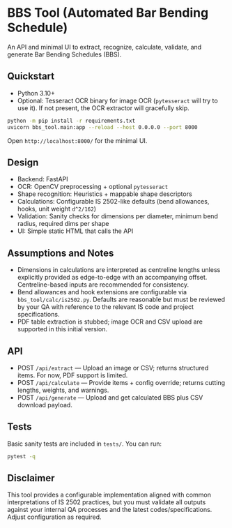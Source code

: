 # BBS Tool (Automated Bar Bending Schedule)

An API and minimal UI to extract, recognize, calculate, validate, and generate Bar Bending Schedules (BBS).

## Quickstart

- Python 3.10+
- Optional: Tesseract OCR binary for image OCR (`pytesseract` will try to use it). If not present, the OCR extractor will gracefully skip.

```bash
python -m pip install -r requirements.txt
uvicorn bbs_tool.main:app --reload --host 0.0.0.0 --port 8000
```

Open `http://localhost:8000/` for the minimal UI.

## Design

- Backend: FastAPI
- OCR: OpenCV preprocessing + optional `pytesseract`
- Shape recognition: Heuristics + mappable shape descriptors
- Calculations: Configurable IS 2502-like defaults (bend allowances, hooks, unit weight `d^2/162`)
- Validation: Sanity checks for dimensions per diameter, minimum bend radius, required dims per shape
- UI: Simple static HTML that calls the API

## Assumptions and Notes

- Dimensions in calculations are interpreted as centreline lengths unless explicitly provided as edge-to-edge with an accompanying offset. Centreline-based inputs are recommended for consistency.
- Bend allowances and hook extensions are configurable via `bbs_tool/calc/is2502.py`. Defaults are reasonable but must be reviewed by your QA with reference to the relevant IS code and project specifications.
- PDF table extraction is stubbed; image OCR and CSV upload are supported in this initial version.

## API

- POST `/api/extract` — Upload an image or CSV; returns structured items. For now, PDF support is limited.
- POST `/api/calculate` — Provide items + config override; returns cutting lengths, weights, and warnings.
- POST `/api/generate` — Upload and get calculated BBS plus CSV download payload.

## Tests

Basic sanity tests are included in `tests/`. You can run:

```bash
pytest -q
```

## Disclaimer

This tool provides a configurable implementation aligned with common interpretations of IS 2502 practices, but you must validate all outputs against your internal QA processes and the latest codes/specifications. Adjust configuration as required.